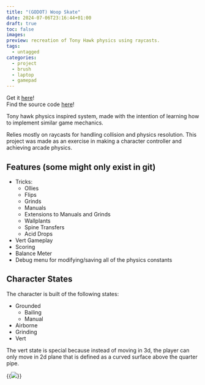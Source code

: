 ```yaml
---
title: "(GODOT) Woop Skate"
date: 2024-07-06T23:16:44+01:00
draft: true
toc: false
images:
preview: recreation of Tony Hawk physics using raycasts.
tags:
  - untagged
categories:
  - project
  - brush
  - laptop
  - gamepad
---
```


Get it [here](https://tutasmaster.itch.io/woop-skateboard)!\
Find the source code [here](https://github.com/tutasmaster/skateboard)!

Tony hawk physics inspired system, made with the intention of learning how to implement similar game mechanics.

Relies mostly on raycasts for handling collision and physics resolution. This project was made as an exercise in making a character controller and achieving arcade physics.

## Features (some might only exist in git)
- Tricks:
  - Ollies
  - Flips
  - Grinds
  - Manuals
  - Extensions to Manuals and Grinds
  - Wallplants
  - Spine Transfers
  - Acid Drops
- Vert Gameplay
- Scoring
- Balance Meter
- Debug menu for modifying/saving all of the physics constants

## Character States

The character is built of the following states:
- Grounded
  - Bailing
  - Manual
- Airborne
- Grinding
- Vert 

The vert state is special because instead of moving in 3d, the player can only move in 2d plane that is defined as a curved surface above the quarter pipe. 



{{<image src="/skate.png" position="center">}}